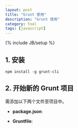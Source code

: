 ```yaml
---
layout: post
title: "Grunt 使用"
description: "Grunt 使用"
category: tool
tags: [javascript]
---
```

{% include JB/setup %}

## 1. 安装

	npm install -g grunt-cli

## 2. 开始新的 Grunt 项目

需添加以下两个文件至项目中。

* __package.json__:

* __Gruntfile__:


